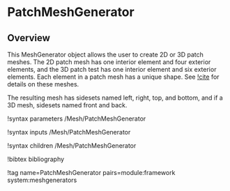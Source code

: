 # PatchMeshGenerator

## Overview

This MeshGenerator object allows the user to create 2D or 3D patch meshes.  The
2D patch mesh has one interior element and four exterior elements, and the 3D
patch test has one interior element and six exterior elements.  Each element in
a patch mesh has a unique shape.  See [!cite](macneal1985patch) for details on
these meshes.

The resulting mesh has sidesets named left, right, top, and bottom, and if a 3D
mesh, sidesets named front and back.

!syntax parameters /Mesh/PatchMeshGenerator

!syntax inputs /Mesh/PatchMeshGenerator

!syntax children /Mesh/PatchMeshGenerator

!bibtex bibliography

!tag name=PatchMeshGenerator pairs=module:framework system:meshgenerators
